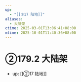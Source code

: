 ```yaml
---
up:
  - "[[②17 陆地]]"
aliases:
  - 大陆架
ctime: 2025-03-01T13:06:41+08:00
mtime: 2025-10-01T11:40:36+08:00
---
```


# ②179.2 大陆架

- up: [[②17 陆地]]
